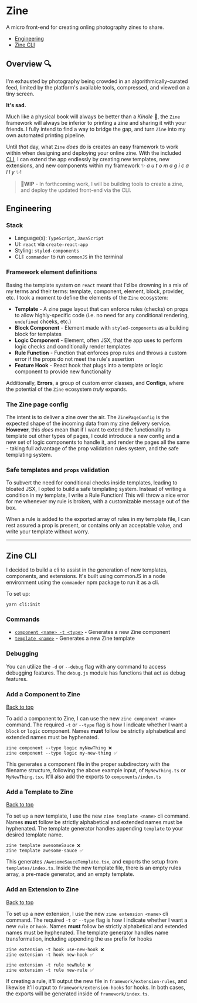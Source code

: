 # Zine 
A micro front-end for creating onling photography zines to share.

- [Engineering](#engineering)
- [Zine CLI](#zine-cli)

## Overview 🔍

I'm exhausted by photography being crowded in an algorithmically-curated feed, limited by the platform's available tools, compressed, and viewed on a tiny screen. 

**It's sad.** 

Much like a physical book will always be better than a _Kindle_ 🤮, the `Zine` framework will always be inferior to printing a zine and sharing it with your friends. I fully intend to find a way to bridge the gap, and turn `Zine` into my own automated printing pipeline.

Until _that_ day, what `Zine` _does_ do is creates an easy framework to work within when designing and deploying your online zine. With the included [CLI](#setup-cli), I can extend the app endlessly by creating new templates, new extensions, and new components within my framework ✨ _a u t o m a g i c a l l y_ ✨!

>🔸**WIP** -  In forthcoming work, I will be building tools to create a zine, and deploy the updated front-end via the CLI. 

## Engineering

### Stack

- Language(s): `TypeScript`, `JavaScript`
- UI: `react` via `create-react-app`
- Styling: `styled-components`
- CLI: `commander` to run `commonJS` in the terminal

### Framework element definitions

Basing the template system on `react` meant that I'd be drowning in a mix of my terms and their terms: template, component, element, block, provider, etc. I took a moment to define the elements of the `Zine` ecosystem:

- **Template** - A zine page layout that can enforce rules (checks) on props to allow highly-specific code (i.e. no need for any conditional rendering, `undefined` chceks, etc.)
- **Block Component** - Element made with `styled-components` as a building block for templates
- **Logic Component** - Element, often JSX, that the app uses to perform logic checks and conditionally render templates
- **Rule Function** - Function that enforces prop rules and throws a custom error if the props do not meet the rule's assertion
- **Feature Hook** - React hook that plugs into a template or logic component to provide new functionality

Additionally, **Errors**, a group of custom error classes, and **Configs**, where the potential of the `Zine` ecosystem _truly_ expands.


### The Zine page config

The intent is to deliver a zine over the air. The `ZinePageConfig` is the expected shape of the incoming data from my zine delivery service. **However**, this _does_ mean that if I want to extend the functionality to template out other types of pages, I could introduce a new config and a new set of logic components to handle it, and render the pages all the same - taking full advantage of the prop validation rules system, and the safe templating system.

### Safe templates and `props` validation


To subvert the need for conditional checks inside templates, leading to bloated JSX, I opted to build a safe templating system. Instead of writing a condition in my template, I write a Rule Function! This will throw a nice error for me whenever my rule is broken, with a customizable message out of the box.

When a rule is added to the exported array of rules in my template file, I can rest assured a prop is present, or contains only an acceptable value, and write your template without worry.

---

## Zine CLI

I decided to build a cli to assist in the generation of new templates, components, and extensions. It's built using commonJS in a node environment using the `commander` npm package to run it as a cli.

To set up:

```
yarn cli:init
```

### Commands

- [`component <name> -t <type>`](#add-a-component-to-zine) - Generates a new Zine component
- [`template <name>`](#add-a-template-to-zine) - Generates a new Zine template

### Debugging

You can utilize the `-d` or `--debug` flag with any command to access debugging features. The `debug.js` module has functions that act as debug features.

### Add a Component to Zine

[Back to top](#zine-cli)

To add a component to Zine, I can use the new `zine component <name>` command. The required `-t` or `--type` flag is how I indicate whether I want a `block` or `logic` component. Names **must** follow be strictly alphabetical and extended names must be hyphenated.

```
zine component --type logic myNewThing ❌
zine component --type logic my-new-thing ✅
```

This generates a component file in the proper subdirectory with the filename structure, following the above example input, of `MyNewThing.ts` or `MyNewThing.tsx`. It'll also add the exports to `components/index.ts`

### Add a Template to Zine

[Back to top](#zine-cli)

To set up a new template, I use the new `zine template <name>` cli command. Names **must** follow be strictly alphabetical and extended names must be hyphenated. The template generator handles appending `template` to your desired template name.

```
zine template awesomeSauce ❌
zine template awesome-sauce ✅
```

This generates `/AwesomeSauceTemplate.tsx`, and exports the setup from `templates/index.ts`. Inside the new template file, there is an empty rules array, a pre-made generator, and an empty template.

### Add an Extension to Zine

[Back to top](#zine-cli)

To set up a new extension, I use the new `zine extension <name>` cli command. The required `-t` or `--type` flag is how I indicate whether I want a new `rule` or `hook`. Names **must** follow be strictly alphabetical and extended names must be hyphenated. The template generator handles name transformation, including appending the `use` prefix for hooks

```
zine extension -t hook use-new-hook ❌
zine extension -t hook new-hook ✅

zine extension -t rule newRule ❌
zine extension -t rule new-rule ✅
```

If creating a rule, it'll output the new file in `framework/extension-rules`, and likewise it'll output to `framework/extension-hooks` for hooks. In both cases, the exports will be generated inside of `framework/index.ts`.
